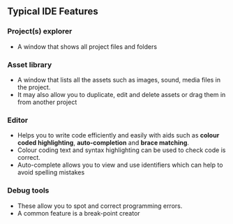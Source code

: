 ## Typical IDE Features
### Project(s) explorer
- A window that shows all project files and folders

### Asset library
- A window that lists all the assets such as images, sound, media files in the project.
- It may also allow you to duplicate, edit and delete assets or drag them in from another project

### Editor
- Helps you to write code efficiently and easily with aids such as **colour coded highlighting**, **auto-completion** and **brace matching**.
- Colour coding text and syntax highlighting can be used to check code is correct. 
- Auto-complete  allows you to view and use identifiers which can help to avoid spelling mistakes 

### Debug tools
- These allow you to spot and correct programming errors.
- A common feature is a break-point creator